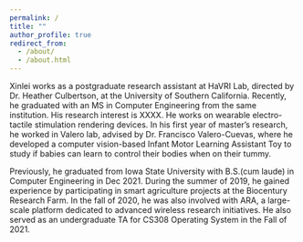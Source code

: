 ```yaml
---
permalink: /
title: ""
author_profile: true
redirect_from: 
  - /about/
  - /about.html
---
```


Xinlei works as a postgraduate research assistant at HaVRI Lab, directed by Dr. Heather Culbertson, at the University of Southern California. Recently, he graduated with an MS in Computer Engineering from the same institution. His research interest is XXXX. He works on wearable electro-tactile stimulation rendering devices. In his first year of master’s research, he worked in Valero lab, advised by Dr. Francisco Valero-Cuevas, where he developed a computer vision-based Infant Motor Learning Assistant Toy to study if babies can learn to control their bodies when on their tummy.

Previously, he graduated from Iowa State University with B.S.(cum laude) in Computer Engineering in Dec 2021. During the summer of 2019, he gained experience by participating in smart agriculture projects at the Biocentury Research Farm. In the fall of 2020, he was also involved with ARA, a large-scale platform dedicated to advanced wireless research initiatives. He also served as an undergraduate TA for CS308 Operating System in the Fall of 2021.


